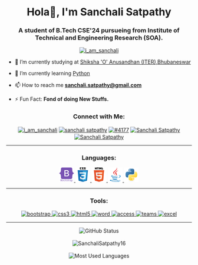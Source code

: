 <h1 align="center">Hola👋, I'm Sanchali Satpathy</h1>
<h3 align="center">A student of B.Tech CSE'24 pursueing from Institute of Technical and Engineering Research (SOA). </h3>

<p align="center"> <a href="https://twitter.com/i_am_sanchali" target="blank"><img src="https://img.shields.io/twitter/follow/i_am_sanchali?logo=twitter&style=for-the-badge" alt="i_am_sanchali" /></a> </p>


- 🔭 I’m currently studying at [Shiksha 'O' Anusandhan (ITER),Bhubaneswar](https://www.soa.ac.in/iter)

- 🌱 I’m currently learning [Python](https://www.udemy.com/course/complete-python-bootcamp/)

- 📫 How to reach me **sanchali.satpathy@gmail.com**

- ⚡ Fun Fact: **Fond of doing New Stuffs.**


<h3 align="center">Connect with Me: </h3>
<p align="center">
<a href="https://twitter.com/i_am_sanchali" target="blank">
<img align="center" src="https://raw.githubusercontent.com/rahuldkjain/github-profile-readme-generator/master/src/images/icons/Social/twitter.svg" alt="i_am_sanchali" height="30" width="40" /></a>
<a href="https://linkedin.com/in/sanchali satpathy" target="blank">
<img align="center" src="https://raw.githubusercontent.com/rahuldkjain/github-profile-readme-generator/master/src/images/icons/Social/linked-in-alt.svg" alt="sanchali satpathy" height="30" width="40" /></a>
<a href="https://discord.gg/#4177" target="blank">
<img align="center" src="https://raw.githubusercontent.com/rahuldkjain/github-profile-readme-generator/master/src/images/icons/Social/discord.svg" alt="#4177" height="30" width="40" /></a>
<a href="mailto:sanchali.satpathy@gmail.com" target="blank">
<img align="center" src="https://styles.redditmedia.com/t5_2ql26/styles/communityIcon_ttol3193w1a61.jpg?format=pjpg&s=5d0e8303b217fa3baa75b70186d88bc7834ba694" alt="Sanchali Satpathy" height="30" width="40" /></a> 
<a href="mailto:sanchalisatpathy@yahoo.com" target="blank">
<img align="center" src="https://s.yimg.com/cv/apiv2/myc/mail/Mail_iOS_app_icon.png" alt="Sanchali Satpathy" height="30" width="40" /></a>
</p>

---

<h3 align="center">Languages:</h3>
<p align="center"> 
<a href="https://getbootstrap.com" target="_blank" rel="noreferrer"> 
<img src="https://raw.githubusercontent.com/devicons/devicon/master/icons/bootstrap/bootstrap-plain-wordmark.svg" alt="bootstrap" width="40" height="40"/> </a> 
<a href="https://www.w3schools.com/css/" target="_blank" rel="noreferrer"> 
<img src="https://raw.githubusercontent.com/devicons/devicon/master/icons/css3/css3-original-wordmark.svg" alt="css3" width="40" height="40"/> </a> 
<a href="https://www.w3.org/html/" target="_blank" rel="noreferrer"> 
<img src="https://raw.githubusercontent.com/devicons/devicon/master/icons/html5/html5-original-wordmark.svg" alt="html5" width="40" height="40"/> </a>
<a href="https://www.java.com" target="_blank" rel="noreferrer"> 
<img src="https://raw.githubusercontent.com/devicons/devicon/master/icons/java/java-original.svg" alt="java" width="40" height="40"/> </a> 
<a href="https://www.python.org" target="_blank" rel="noreferrer"> 
<img src="https://raw.githubusercontent.com/devicons/devicon/master/icons/python/python-original.svg" alt="python" width="40" height="40"/> </a> 
</p>

---

<h3 align="center">Tools:</h3>
<p align="center"> 
<a href="https://code.visualstudio.com/" target="_blank" rel="noreferrer"> 
<img src="https://cdn.icon-icons.com/icons2/3053/PNG/512/microsoft_visual_studio_code_macos_bigsur_icon_189957.png" alt="bootstrap" width="50" height="40"/> </a> 

  <a href="https://www.eclipse.org/" target="_blank" rel="noreferrer"> 
<img src="https://user-images.githubusercontent.com/11943860/46922529-b28cdc80-cfe0-11e8-9aec-0091161d3599.png" alt="css3" width="40" height="35"/> </a> 

  <a href="https://www.microsoft.com/en-in/microsoft-365/powerpoint" target="_blank" rel="noreferrer"> 
<img src="https://static.cdnlogo.com/logos/m/73/microsoft-powerpoint.png" alt="html5" width="40" height="40"/> </a>

  <a href="https://en.softonic.com/downloads/word-for-windows-10" target="_blank" rel="noreferrer"> 
<img src="https://upload.wikimedia.org/wikipedia/commons/thumb/f/fd/Microsoft_Office_Word_%282019%E2%80%93present%29.svg/2203px-Microsoft_Office_Word_%282019%E2%80%93present%29.svg.png" alt="word" width="40" height="35"/> </a> 

  <a href="https://www.microsoft.com/en-ww/microsoft-365/access" target="_blank" rel="noreferrer"> 
<img src="https://upload.wikimedia.org/wikipedia/commons/thumb/f/f1/Microsoft_Office_Access_%282019-present%29.svg/1200px-Microsoft_Office_Access_%282019-present%29.svg.png" alt="access" width="40" height="35"/> </a> 

  <a href="https://www.microsoft.com/en-in/microsoft-teams/download-app" target="_blank" rel="noreferrer"> 
<img src="https://upload.wikimedia.org/wikipedia/commons/thumb/c/c9/Microsoft_Office_Teams_%282018%E2%80%93present%29.svg/2203px-Microsoft_Office_Teams_%282018%E2%80%93present%29.svg.png" alt="teams" width="40" height="40"/> </a> 

  <a href="https://www.microsoft.com/en-in/microsoft-365/excel" target="_blank" rel="noreferrer"> 
<img src="https://upload.wikimedia.org/wikipedia/commons/thumb/3/34/Microsoft_Office_Excel_%282019%E2%80%93present%29.svg/2203px-Microsoft_Office_Excel_%282019%E2%80%93present%29.svg.png" alt="excel" width="45" height="35"/> </a> 
</p>

---

<p align="center">
<img src="https://github-readme-stats.vercel.app/api?username=SanchaliSatpathy16&count_private=true&show_icons=true&theme=algolia" alt="GitHub Status"/><br><br>
<img src = "https://github-readme-streak-stats.herokuapp.com?user=SanchaliSatpathy16&theme=radical&ring=DD2727&fire=DD2727&dates=DD6227&sideNums=176FC5&sideLabels=1E90FF" alt="SanchaliSatpathy16" /><br><br>
 <img src = "https://github-readme-stats.vercel.app/api/top-langs/?username=SanchaliSatpathy16&show_icons=true&layout=compact&theme=algolia" alt="Most Used Languages">
</p>

